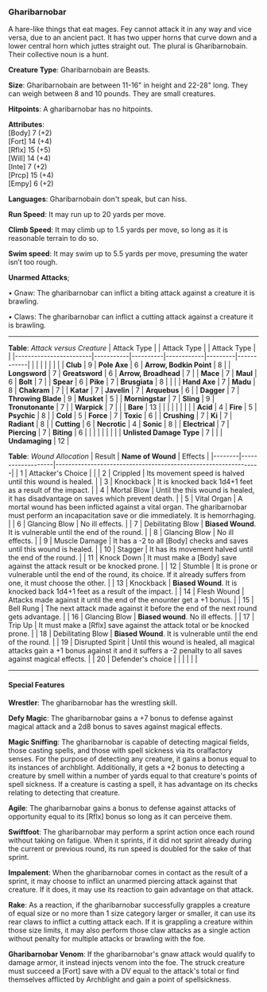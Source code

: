 ### Gharibarnobar
A hare-like things that eat mages. Fey cannot attack it in any way and vice versa, due to an ancient pact. It has two upper horns that curve down and a lower central horn which juttes straight out. The plural is Gharibarnobain. Their collective noun is a hunt.

**Creature Type**: Gharibarnobain are Beasts.

**Size**: Gharibarnobain are between 11-16" in height and 22-28" long. They can weigh between 8 and 10 pounds. They are small creatures.

**Hitpoints**: A gharibarnobar has no hitpoints.

**Attributes**:  
[Body] 7 (+2)  
[Fort] 14 (+4)  
[Rflx] 15 (+5)  
[Will] 14 (+4)  
[Inte] 7 (+2)  
[Prcp] 15 (+4)  
[Empy] 6 (+2)  

**Languages**: Gharibarnobain don't speak, but can hiss.

**Run Speed**: It may run up to 20 yards per move.

**Climb Speed**: It may climb up to 1.5 yards per move, so long as it is reasonable terrain to do so.

**Swim speed**: It may swim up to 5.5 yards per move, presuming the water isn’t too rough.

**Unarmed Attacks**;

 • Gnaw: The gharibarnobar can inflict a biting attack against a creature it is brawling.

 • Claws: The gharibarnobar can inflict a cutting attack against a creature it is brawling.

---------------------

**Table**: *Attack versus Creature*
| Attack Type            |           | Attack Type  |        | Attack Type |         |
|------------------------|-----------|----------|------------|---------|------------|
|                        |          |            |         |            |         |
| **Club**                   | 9   | **Pole Axe** | 6     | **Arrow, Bodkin Point**    | 8    |
| **Longsword**              | 7    | **Greatsword** | 6  | **Arrow, Broadhead**       | 7    |
| **Mace**                   | 7    | **Maul** | 6        | **Bolt** | 7    |
| **Spear**                  | 6     | **Pike** | 7       | **Brusgiata** | 8     |  |     |
| **Hand Axe**               | 7     | **Madu**   | 8      | **Chakram** | 7    |
| **Katar**                  | 7     | **Javelin**         | 7    | **Arquebus** | 6    |
| **Dagger**                 | 7     | **Throwing Blade**  | 9    | **Musket** | 5    |
| **Morningstar**            | 7     | **Sling**           | 9    | **Tronutonante** | 7    |
| **Warpick**                | 7     |                     |       |  **Bare**     | 13  |
|                        |           |          |            |         |            |
| **Acid**                   | 4     | **Fire** | 5     | **Psychic** | 8     |
| **Cold**                   | 5     | **Force** | 7     | **Toxic**  | 6     |
| **Crushing**               | 7     | **Ki** | 7     | **Radiant** | 8     |
| **Cutting**                | 6     | **Necrotic** | 4     | **Sonic** | 8    |
| **Electrical**             | 7     | **Piercing** | 7     | **Biting** | 6    |
|                            |        |              |        |            |       |
| **Unlisted Damage Type** | 7 |    |     | **Undamaging** | 12 |

**Table**: *Wound Allocation*
| Result | **Name of Wound** | Effects                                                        |
|--------|-------------------|----------------------------------------------------------------|
|   1    | Attacker's Choice |                                                                |
|   2    | Crippled          | Its movement speed is halved until this wound is healed.      |
|   3    | Knockback         | It is knocked back 1d4+1 feet as a result of the impact. |
|   4    | Mortal Blow       | Until the this wound is healed, it has disadvantage on saves which prevent death. |
|   5    | Vital Organ       | A mortal wound has been inflicted against a vital organ. The gharibarnobar must perform an incapacitation save or die immediately. It is hemorrhaging. |
|   6    | Glancing Blow     | No ill effects. |
|   7    | Debilitating Blow | **Biased Wound**. It is vulnerable until the end of the round. |
|   8    | Glancing Blow     | No ill effects.                                     |
|   9    | Muscle Damage     | It has a -2 to all [Body] checks and saves until this wound is healed. |
|   10   | Stagger           | It has its movement halved until the end of the round. |
|   11   | Knock Down        | It must make a [Body] save against the attack result or be knocked prone. |
|   12   | Stumble           | It is prone or vulnerable until the end of the round, its choice. If it already suffers from one, it must choose the other. |
|   13   | Knockback         | **Biased Wound**. It is knocked back 1d4+1 feet as a result of the impact. |
|   14   | Flesh Wound       | Attacks made against it until the end of the enounter get a +1 bonus. |
|   15   | Bell Rung         | The next attack made against it before the end of the next round gets advantage.  |
|   16   | Glancing Blow     | **Biased wound**. No ill effects. |
|   17   | Trip Up           | It must make a [Rflx] save against the attack total or be knocked prone.                                  |
|   18   | Debilitating Blow | **Biased Wound**. It is vulnerable until the end of the round. |
|   19   | Disrupted Spirit  | Until this wound is healed, all magical attacks gain a +1 bonus against it and it suffers a -2 penalty to all saves against magical effects. |
|   20   | Defender's choice |                                   |
|        |                                                |                                   |

---------------------

#### Special Features

**Wrestler**: The gharibarnobar has the wrestling skill.

**Defy Magic**: The gharibarnobar gains a +7 bonus to defense against magical attack and a 2d8 bonus to saves against magical effects.

**Magic Sniffing**: The gharibarnobar is capable of detecting magical fields, those casting spells, and those with spell sickness via its oralfactory senses. For the purpose of detecting any creature, it gains a bonus equal to its instances of archblight. Additionally, it gets a +2 bonus to detecting a creature by smell within a number of yards equal to that creature's points of spell sickness. If a creature is casting a spell, it has advantage on its checks relating to detecting that creature.

**Agile**: The gharibarnobar gains a bonus to defense against attacks of opportunity equal to its [Rflx] bonus so long as it can perceive them.

**Swiftfoot**: The gharibarnobar may perform a sprint action once each round without taking on fatigue. When it sprints, if it did not sprint already during the current or previous round, its run speed is doubled for the sake of that sprint.

**Impalement**: When the gharibarnobar comes in contact as the result of a sprint, it may choose to inflict an unarmed piercing attack against that creature. If it does, it may use its reaction to gain advantage on that attack.

**Rake**: As a reaction, if the gharibarnobar successfully grapples a creature of equal size or no more than 1 size category larger or smaller, it can use its rear claws to inflict a cutting attack each. If it is grappling a creature within those size limits, it may also perform those claw attacks as a single action without penalty for multiple attacks or brawling with the foe.

**Gharibarnobar Venom**: If the gharibarnobar's gnaw attack would qualify to damage armor, it instead injects venom into the foe. The struck creature must succeed a [Fort] save with a DV equal to the attack's total or find themselves afflicted by Archblight and gain a point of spellsickness.
